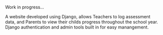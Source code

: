 Work in progress...

A website developed using Django, allows Teachers to log assessment data, and Parents to view their childs progress throughout the school year. Django authentication and admin tools built in for easy manangement.
